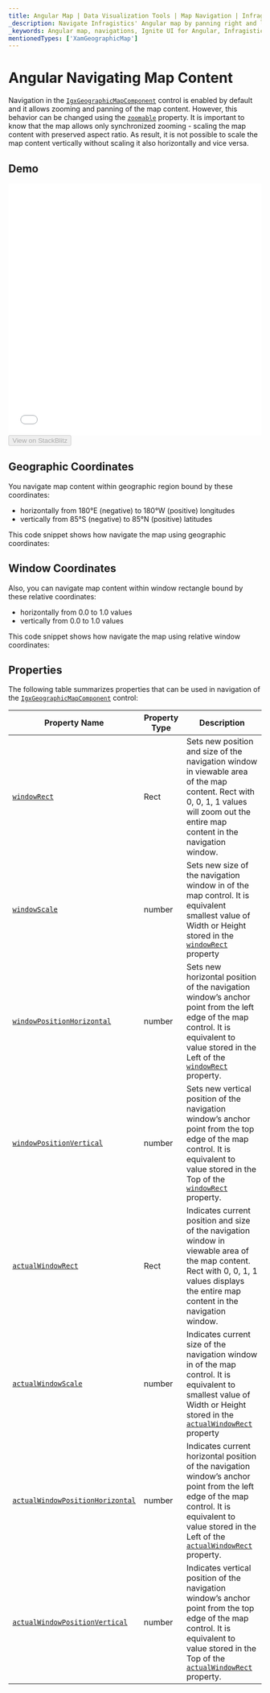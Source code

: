 ```yaml
---
title: Angular Map | Data Visualization Tools | Map Navigation | Infragistics
_description: Navigate Infragistics' Angular map by panning right and left and zooming horizontally and vertically using mouse or touch. Learn about Ignite UI for Angular map's navigation capabilities!
_keywords: Angular map, navigations, Ignite UI for Angular, Infragistics
mentionedTypes: ['XamGeographicMap']
---
```


# Angular Navigating Map Content

Navigation in the [`IgxGeographicMapComponent`]({environment:dvapibaseurl}/products/ignite-ui-angular/api/docs/typescript/latest/classes/igxgeographicmapcomponent.html) control is enabled by default and it allows zooming and panning of the map content. However, this behavior can be changed using the [`zoomable`]({environment:dvapibaseurl}/products/ignite-ui-angular/api/docs/typescript/latest/classes/igxgeographicmapcomponent.html#zoomable) property. It is important to know that the map allows only synchronized zooming - scaling the map content with preserved aspect ratio. As result, it is not possible to scale the map content vertically without scaling it also horizontally and vice versa.

## Demo

<div class="sample-container loading" style="height: 500px">
    <iframe id="geo-map-navigation-iframe" src='{environment:dvDemosBaseUrl}/maps/geo-map-navigation' width="100%" height="100%" seamless frameBorder="0" onload="onXPlatSampleIframeContentLoaded(this);"></iframe>
</div>
<div>
    <button data-localize="stackblitz" disabled class="stackblitz-btn"   data-iframe-id="geo-map-navigation-iframe" data-demos-base-url="{environment:dvDemosBaseUrl}">View on StackBlitz
    </button>
    
</div>

<div class="divider--half"></div>

## Geographic Coordinates

You navigate map content within geographic region bound by these coordinates:

-   horizontally from 180°E (negative) to 180°W (positive) longitudes
-   vertically from 85°S (negative) to 85°N (positive) latitudes

This code snippet shows how navigate the map using geographic coordinates:

## Window Coordinates

Also, you can navigate map content within window rectangle bound by these relative coordinates:

-   horizontally from 0.0 to 1.0 values
-   vertically from 0.0 to 1.0 values

This code snippet shows how navigate the map using relative window coordinates:

## Properties

The following table summarizes properties that can be used in navigation of the [`IgxGeographicMapComponent`]({environment:dvapibaseurl}/products/ignite-ui-angular/api/docs/typescript/latest/classes/igxgeographicmapcomponent.html) control:

| Property Name                                                                                                                                                                             | Property Type | Description                                                                                                                                                                                                                                                                                                                                      |
| ----------------------------------------------------------------------------------------------------------------------------------------------------------------------------------------- | ------------- | ------------------------------------------------------------------------------------------------------------------------------------------------------------------------------------------------------------------------------------------------------------------------------------------------------------------------------------------------ |
| [`windowRect`]({environment:dvapibaseurl}/products/ignite-ui-angular/api/docs/typescript/latest/classes/igxseriesviewercomponent.html#windowrect)                                         | Rect          | Sets new position and size of the navigation window in viewable area of the map content. Rect with 0, 0, 1, 1 values will zoom out the entire map content in the navigation window.                                                                                                                                                              |
| [`windowScale`]({environment:dvapibaseurl}/products/ignite-ui-angular/api/docs/typescript/latest/classes/igxgeographicmapcomponent.html#windowscale)                                      | number        | Sets new size of the navigation window in of the map control. It is equivalent smallest value of Width or Height stored in the [`windowRect`]({environment:dvapibaseurl}/products/ignite-ui-angular/api/docs/typescript/latest/classes/igxseriesviewercomponent.html#windowrect) property                                                        |
| [`windowPositionHorizontal`]({environment:dvapibaseurl}/products/ignite-ui-angular/api/docs/typescript/latest/classes/igxseriesviewercomponent.html#windowpositionhorizontal)             | number        | Sets new horizontal position of the navigation window’s anchor point from the left edge of the map control. It is equivalent to value stored in the Left of the [`windowRect`]({environment:dvapibaseurl}/products/ignite-ui-angular/api/docs/typescript/latest/classes/igxseriesviewercomponent.html#windowrect) property.                      |
| [`windowPositionVertical`]({environment:dvapibaseurl}/products/ignite-ui-angular/api/docs/typescript/latest/classes/igxseriesviewercomponent.html#windowpositionvertical)                 | number        | Sets new vertical position of the navigation window’s anchor point from the top edge of the map control. It is equivalent to value stored in the Top of the [`windowRect`]({environment:dvapibaseurl}/products/ignite-ui-angular/api/docs/typescript/latest/classes/igxseriesviewercomponent.html#windowrect) property.                          |
| [`actualWindowRect`]({environment:dvapibaseurl}/products/ignite-ui-angular/api/docs/typescript/latest/classes/igxseriesviewercomponent.html#actualwindowrect)                             | Rect          | Indicates current position and size of the navigation window in viewable area of the map content. Rect with 0, 0, 1, 1 values displays the entire map content in the navigation window.                                                                                                                                                          |
| [`actualWindowScale`]({environment:dvapibaseurl}/products/ignite-ui-angular/api/docs/typescript/latest/classes/igxgeographicmapcomponent.html#actualwindowscale)                          | number        | Indicates current size of the navigation window in of the map control. It is equivalent to smallest value of Width or Height stored in the [`actualWindowRect`]({environment:dvapibaseurl}/products/ignite-ui-angular/api/docs/typescript/latest/classes/igxseriesviewercomponent.html#actualwindowrect) property                                |
| [`actualWindowPositionHorizontal`]({environment:dvapibaseurl}/products/ignite-ui-angular/api/docs/typescript/latest/classes/igxseriesviewercomponent.html#actualwindowpositionhorizontal) | number        | Indicates current horizontal position of the navigation window’s anchor point from the left edge of the map control. It is equivalent to value stored in the Left of the [`actualWindowRect`]({environment:dvapibaseurl}/products/ignite-ui-angular/api/docs/typescript/latest/classes/igxseriesviewercomponent.html#actualwindowrect) property. |
| [`actualWindowPositionVertical`]({environment:dvapibaseurl}/products/ignite-ui-angular/api/docs/typescript/latest/classes/igxseriesviewercomponent.html#actualwindowpositionvertical)     | number        | Indicates vertical position of the navigation window’s anchor point from the top edge of the map control. It is equivalent to value stored in the Top of the [`actualWindowRect`]({environment:dvapibaseurl}/products/ignite-ui-angular/api/docs/typescript/latest/classes/igxseriesviewercomponent.html#actualwindowrect) property.             |
